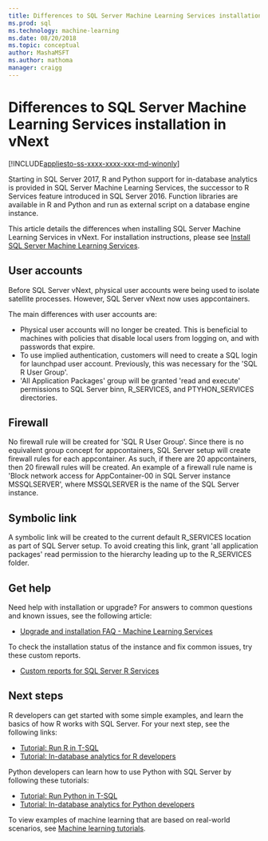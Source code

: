 ```yaml
---
title: Differences to SQL Server Machine Learning Services installation in vNext | Microsoft Docs
ms.prod: sql
ms.technology: machine-learning
ms.date: 08/20/2018  
ms.topic: conceptual
author: MashaMSFT
ms.author: mathoma
manager: craigg
---
```

# Differences to SQL Server Machine Learning Services installation in vNext  
[!INCLUDE[appliesto-ss-xxxx-xxxx-xxx-md-winonly](../../includes/appliesto-ss-xxxx-xxxx-xxx-md-winonly.md)]

Starting in SQL Server 2017, R and Python support for in-database analytics is provided in SQL Server Machine Learning Services, the successor to R Services feature introduced in SQL Server 2016. Function libraries are available in R and Python and run as external script on a database engine instance. 

This article details the differences when installing SQL Server Machine Learning Services in vNext. For installation instructions, please see [Install SQL Server Machine Learning Services](sql-machine-learning-services-windows-install.md#install-sql-server-machine-learning-services-in-database-on-windows).

## User accounts

Before SQL Server vNext, physical user accounts were being used to isolate satellite processes. However, SQL Server vNext now uses appcontainers. 

The main differences with user accounts are:
- Physical user accounts will no longer be created. This is beneficial to machines with policies that disable local users from logging on, and with passwords that expire. 
- To use implied authentication, customers will need to create a SQL login for launchpad user account. Previously, this was necessary for the 'SQL R User Group'. 
- 'All Application Packages' group will be granted 'read and execute' permissions to SQL Server binn, R_SERVICES, and PTYHON_SERVICES directories. 

## Firewall
No firewall rule will be created for 'SQL R User Group'. Since there is no equivalent group concept for appcontainers, SQL Server setup will create firewall rules for each appcontainer. As such, if there are 20 appcontainers, then 20 firewall rules will be created.  An example of a firewall rule name is 'Block network access for AppContainer-00 in SQL Server instance MSSQLSERVER', where MSSQLSERVER is the name of the SQL Server instance. 

## Symbolic link
A symbolic link will be created to the current default R_SERVICES location as part of SQL Server setup. To avoid creating this link, grant 'all application packages' read permission to the hierarchy leading up to the R_SERVICES folder.  
## Get help

Need help with installation or upgrade? For answers to common questions and known issues, see the following article:

* [Upgrade and installation FAQ - Machine Learning Services](../r/upgrade-and-installation-faq-sql-server-r-services.md)

To check the installation status of the instance and fix common issues, try these custom reports.

* [Custom reports for SQL Server R Services](../r/monitor-r-services-using-custom-reports-in-management-studio.md)

## Next steps

R developers can get started with some simple examples, and learn the basics of how R works with SQL Server. For your next step, see the following links:

+ [Tutorial: Run R in T-SQL](../tutorials/rtsql-using-r-code-in-transact-sql-quickstart.md)
+ [Tutorial: In-database analytics for R developers](../tutorials/sqldev-in-database-r-for-sql-developers.md)

Python developers can learn how to use Python with SQL Server by following these tutorials:

+ [Tutorial: Run Python in T-SQL](../tutorials/run-python-using-t-sql.md)
+ [Tutorial: In-database analytics for Python developers](../tutorials/sqldev-in-database-python-for-sql-developers.md)

To view examples of machine learning that are based on real-world scenarios, see [Machine learning tutorials](../tutorials/machine-learning-services-tutorials.md).

